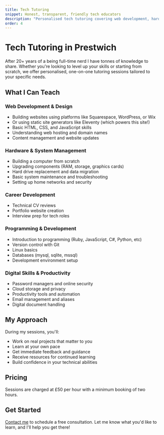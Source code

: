 ```yaml
---
title: Tech Tutoring
snippet: Honest, transparent, friendly tech educators
description: "Personalised tech tutoring covering web development, hardware, programming, and digital skills. Learn at your own pace with experienced educators."
order: 4
---
```


# Tech Tutoring in Prestwich

After 20+ years of a being full-time nerd I have tonnes of knowledge to share. Whether you're looking to level up your skills or starting from scratch, we offer personalised, one-on-one tutoring sessions tailored to your specific needs.

## What I Can Teach

### Web Development & Design

- Building websites using platforms like Squarespace, WordPress, or Wix
- Or using static site generators like Eleventy (which powers this site!)
- Basic HTML, CSS, and JavaScript skills
- Understanding web hosting and domain names
- Content management and website updates

### Hardware & System Management

- Building a computer from scratch
- Upgrading components (RAM, storage, graphics cards)
- Hard drive replacement and data migration
- Basic system maintenance and troubleshooting
- Setting up home networks and security

### Career Development

- Technical CV reviews
- Portfolio website creation
- Interview prep for tech roles

### Programming & Development

- Introduction to programming (Ruby, JavaScript, C#, Python, etc)
- Version control with Git
- Linux basics
- Databases (mysql, sqlite, mssql)
- Development environment setup

### Digital Skills & Productivity

- Password managers and online security
- Cloud storage and privacy
- Productivity tools and automation
- Email management and aliases
- Digital document handling

## My Approach

During my sessions, you'll:

- Work on real projects that matter to you
- Learn at your own pace
- Get immediate feedback and guidance
- Receive resources for continued learning
- Build confidence in your technical abilities

## Pricing

Sessions are charged at £50 per hour with a minimum booking of two hours.

## Get Started

[Contact me](/contact/) to schedule a free consultation. Let me know what you'd like to learn, and I'll help you get there!
